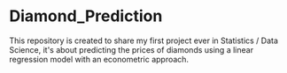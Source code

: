 # Diamond_Prediction
This repository is created to share my first project ever in Statistics / Data Science, it's about predicting the prices of diamonds using a linear regression model with an econometric approach.

